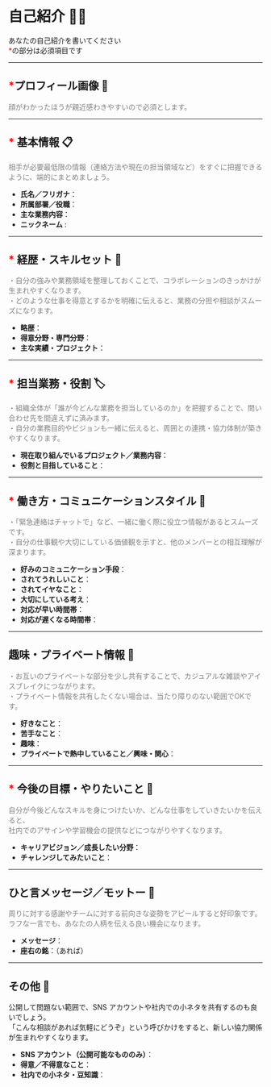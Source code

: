 # 自己紹介 🙋‍♂️

あなたの自己紹介を書いてください  
<span style="color:red">*</span>の部分は必須項目です

---

## <span style="color:red">*</span>プロフィール画像 📸

<p style="color:gray">
  顔がわかったほうが親近感わきやすいので必須とします。
</p>

---

## <span style="color:red">*</span> 基本情報 📋

<p style="color:gray">
  相手が必要最低限の情報（連絡方法や現在の担当領域など）をすぐに把握できるように、端的にまとめましょう。
</p>

- **氏名／フリガナ**：
- **所属部署／役職**：
- **主な業務内容**：
- **ニックネーム** :

---

## <span style="color:red">*</span> 経歴・スキルセット 💼

<p style="color:gray">
・自分の強みや業務領域を整理しておくことで、コラボレーションのきっかけが生まれやすくなります。<br/>
・どのような仕事を得意とするかを明確に伝えると、業務の分担や相談がスムーズになります。
</p>

- **略歴**：
- **得意分野・専門分野**：
- **主な実績・プロジェクト**：

---

## <span style="color:red">*</span> 担当業務・役割 🏷️

<p style="color:gray">
・組織全体が「誰が今どんな業務を担当しているのか」を把握することで、問い合わせ先を間違えずに済みます。<br/>
・自分の業務目的やビジョンも一緒に伝えると、周囲との連携・協力体制が築きやすくなります。
</p>

- **現在取り組んでいるプロジェクト／業務内容**：
- **役割と目指していること**：

---

## <span style="color:red">*</span> 働き方・コミュニケーションスタイル 🤝

<p style="color:gray">
・「緊急連絡はチャットで」など、一緒に働く際に役立つ情報があるとスムーズです。<br/>
・自分の仕事観や大切にしている価値観を示すと、他のメンバーとの相互理解が深まります。
</p>

- **好みのコミュニケーション手段**：
- **されてうれしいこと**：
- **されてイヤなこと**：
- **大切にしている考え**：
- **対応が早い時間帯**：
- **対応が遅くなる時間帯**：

---

## 趣味・プライベート情報 🌱

<p style="color:gray">
・お互いのプライベートな部分を少し共有することで、カジュアルな雑談やアイスブレイクにつながります。<br/>
・プライベート情報を共有したくない場合は、当たり障りのない範囲でOKです。
</p>

- **好きなこと**：
- **苦手なこと**：
- **趣味**：
- **プライベートで熱中していること／興味・関心**：

---

## <span style="color:red">*</span> 今後の目標・やりたいこと 🚀

<p style="color:gray">
自分が今後どんなスキルを身につけたいか、どんな仕事をしていきたいかを伝えると、<br/>
社内でのアサインや学習機会の提供などにつながりやすくなります。
</p>

- **キャリアビジョン／成長したい分野**：
- **チャレンジしてみたいこと**：

---

## ひと言メッセージ／モットー 💬

<p style="color:gray">
周りに対する感謝やチームに対する前向きな姿勢をアピールすると好印象です。<br/>
ラフな一言でも、あなたの人柄を伝える良い機会になります。
</p>

- **メッセージ**：
- **座右の銘**：（あれば）

---

## その他 🧩

公開して問題ない範囲で、SNS アカウントや社内での小ネタを共有するのも良いでしょう。  
「こんな相談があれば気軽にどうぞ」という呼びかけをすると、新しい協力関係が生まれやすくなります。

- **SNS アカウント（公開可能なもののみ）**：
- **得意／不得意なこと**：
- **社内での小ネタ・豆知識**：
